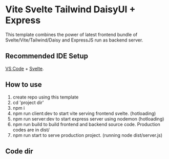 # Vite Svelte Tailwind DaisyUI + Express

This template combines the power of latest frontend bundle of Svelte/Vite/Tailwind/Daisy and ExpressJS run as backend server.

## Recommended IDE Setup

[VS Code](https://code.visualstudio.com/) + [Svelte](https://marketplace.visualstudio.com/items?itemName=svelte.svelte-vscode).

## How to use

1. create repo using this template
2. cd 'project dir'
3. npm i
4. npm run client:dev to start vite serving frontend svelte. (hotloading)
5. npm run server:dev to start express server using nodemon (hotloading)
6. npm run build to build frontend and backend source code. Production codes are in dist/
7. npm run start to serve production project. (running node dist/server.js)

## Code dir


